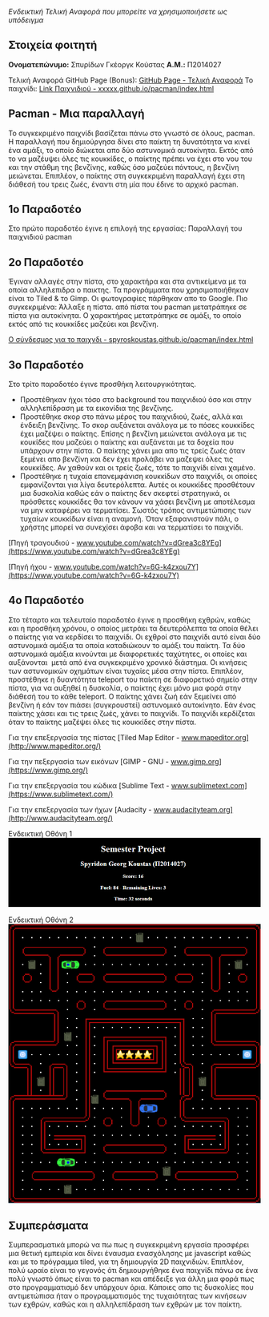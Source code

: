 *Ενδεικτική Τελική Αναφορά που μπορείτε να χρησιμοποιήσετε ως υπόδειγμα*


## Στοιχεία φοιτητή
**Oνοματεπώνυμο:** Σπυρίδων Γκέοργκ Κούστας
**Α.Μ.:** Π2014027

Τελική Αναφορά GitHub Page (Bonus):
[GitHub Page - Τελική Αναφορά](https://spyroskoustas.github.io/)
Το παιχνίδι:
[Link Παιχνιδιού - xxxxx.github.io/pacman/index.html](https://spyroskoustas.github.io/pacman/index.html)

## Pacman - Μια παραλλαγή
Το συγκεκριμένο παιχνίδι βασίζεται πάνω στο γνωστό σε όλους, pacman. Η παραλλαγή που δημιούργησα δίνει στο παίκτη τη δυνατότητα να κινεί ένα αμάξι, το οποίο διώκεται απο δύο αστυνομικά αυτοκίνητα. Εκτός από το να μαζέυψει όλες τις κουκκίδες, ο παίκτης πρέπει να έχει στο νου του και την στάθμη της βενζίνης, καθώς όσο μαζεύει πόντους, η βενζίνη μειώνεται. Επιπλέον, ο παίκτης στη συγκεκριμένη παραλλαγή έχει στη διάθεσή του τρεις ζωές, έναντι στη μία που έδινε το αρχικό pacman.

## 1ο Παραδοτέο
Στο πρώτο παραδοτέο έγινε η επιλογή της εργασίας: Παραλλαγή του παιχνιδιού pacman

## 2ο Παραδοτέο
Έγιναν αλλαγές στην πίστα, στο χαρακτήρα και στα αντικείμενα με τα οποία αλληλεπιδρα ο παικτης. Τα προγράμματα που χρησιμοποιήθηκαν είναι το Tiled & το Gimp. Οι φωτογραφίες πάρθηκαν απο το Google. Πιο συγκεκριμένα: Άλλαξε η πίστα. από πίστα του pacman μετατράπηκε σε πίστα για αυτοκίνητα. Ο χαρακτήρας μετατράπηκε σε αμάξι, το οποίο εκτός από τις κουκκίδες μαζεύει και βενζίνη.

[Ο σύνδεσμος για το παιχνδι - spyroskoustas.github.io/pacman/index.html](https://spyroskoustas.github.io/pacman/index.html)

## 3ο Παραδοτέο
Στο τρίτο παραδοτέο έγινε προσθήκη λειτουργικότητας.
* Προστέθηκαν ήχοι τόσο στο background του παιχνιδιού όσο και στην αλληλεπίδραση με τα εικονίδια της βενζίνης. 
* Προστέθηκε σκορ στο πάνω μέρος του παιχνιδιού, ζωές, αλλά και ένδειξη βενζίνης. Το σκορ αυξάνεται ανάλογα με το πόσες κουκκίδες έχει μαζέψει ο παίκτης. Επίσης η βενζίνη μειώνεται ανάλογα με τις κουκίδες που μαζεύει ο παίκτης και αυξάνεται με τα δοχεία που υπάρχουν στην πίστα. Ο παίκτης χάνει μια απο τις τρείς ζωές όταν ξεμένει απο βενζίνη και δεν έχει προλάβει να μαζεψει όλες τις κουκκίδες. Αν χαθούν και οι τρείς ζωές, τότε το παιχνίδι είναι χαμένο. 
* Προστέθηκε η τυχαία επανεμφάνιση κουκκίδων στο παιχνίδι, οι οποίες εμφανίζονται για λίγα δευτερόλεπτα. Αυτές οι κουκκίδες προσθέτουν μια δυσκολία καθώς εάν ο παίκτης δεν σκεφτεί στρατηγικά, οι πρόσθετες κουκκίδες θα τον κάνουν να χάσει βενζίνη με αποτέλεσμα να μην καταφέρει να τερματίσει. Σωστός τρόπος αντιμετώπισης των τυχαίων κουκκίδων είναι η αναμονή. Όταν εξαφανιστούν πάλι, ο χρήστης μπορεί να συνεχίσει άφοβα και να τερματίσει το παιχνίδι.

[Πηγή τραγουδιού - www.youtube.com/watch?v=dGrea3c8YEg](https://www.youtube.com/watch?v=dGrea3c8YEg)

[Πηγή ήχου - www.youtube.com/watch?v=6G-k4zxou7Y](https://www.youtube.com/watch?v=6G-k4zxou7Y)

## 4ο Παραδοτέο
Στο τέταρτο και τελευταίο παραδοτέο έγινε η προσθήκη εχθρών, καθώς και η προσθήκη χρόνου, ο οποίος μετράει τα δευτερόλεπτα τα οποία θέλει ο παίκτης για να κερδίσει το παιχνίδι. Οι εχθροί στο παιχνίδι αυτό είναι δύο αστυνομικά αμάξια τα οποία καταδιώκουν το αμάξι του παίκτη. Τα δύο αστυνομικά αμάξια κινούνται με διαφορετικές ταχύτητες, οι οποίες και αυξάνονται  μετά από ένα συγκεκριμένο χρονικό διάστημα. Οι κινήσεις των αστυνομικών οχημάτων είναι τυχαίες μέσα στην πίστα. Επιπλέον, προστέθηκε η δυαντότητα teleport του παίκτη σε διαφορετικό σημείο στην πίστα, για να αυξηθεί η δυσκολία, ο παίκτης έχει μόνο μια φορά στην διάθεσή του το κάθε teleport.
Ο παίκτης χάνει ζωή εάν ξεμείνει από βενζίνη ή εάν τον πιάσει (συγκρουστεί) αστυνομικό αυτοκίνητο. Εάν ένας παίκτης χάσει και τις τρεις ζωές, χάνει το παιχνίδι. Το παιχνίδι κερδίζεται όταν το παίκτης μαζέψει όλες τις κουκκίδες στην πίστα.

Για την επεξεργασία της πίστας
[Tiled Map Editor - www.mapeditor.org](http://www.mapeditor.org/)

Για την πεξεργασία των εικόνων
[GIMP - GNU - www.gimp.org](https://www.gimp.org/)

Για την επεξεργασία του κώδικα
[Sublime Text - www.sublimetext.com](https://www.sublimetext.com/)

Για την επεξεργασία των ήχων
[Audacity - www.audacityteam.org](http://www.audacityteam.org/)

Ενδεικτική Οθόνη 1
![alt text](https://raw.githubusercontent.com/SpyrosKoustas/SpyrosKoustas.github.io/master/02.PNG)

Ενδεικτική Οθόνη 2 
![alt text](https://raw.githubusercontent.com/SpyrosKoustas/SpyrosKoustas.github.io/master/01.PNG)

## Συμπεράσματα
Συμπερασματικά μπορώ να πω πως η συγκεκριμένη εργασία προσφέρει μια θετική εμπειρία και δίνει έναυσμα ενασχόλησης με javascript καθώς και με το πρόγραμμα tiled, για τη δημιουργία 2D παιχνιδιών. Επιπλέον, πολύ ωραίο είναι το γεγονός ότι δημιουργήθηκε ένα παιχνίδι πάνω σε ένα πολύ γνωστό όπως είναι το pacman και απέδειξε για άλλη μια φορά πως στο προγραμματισμό δεν υπάρχουν όρια.
Κάποιες απο τις δυσκολίες που αντιμετώπισα ήταν ο προγραμματισμός της τυχαιότητας των κινήσεων των εχθρών, καθώς και η αλληλεπίδραση των εχθρών με τον παίκτη.
